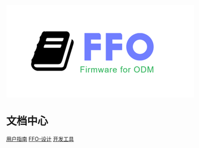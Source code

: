 ![FFO](/_media/FFO.png)

# 文档中心

[用户指南](1_user_guide/README.md)
[FFO-设计](2_ffo_design/README.md)
[开发工具](3_tools/README.md)